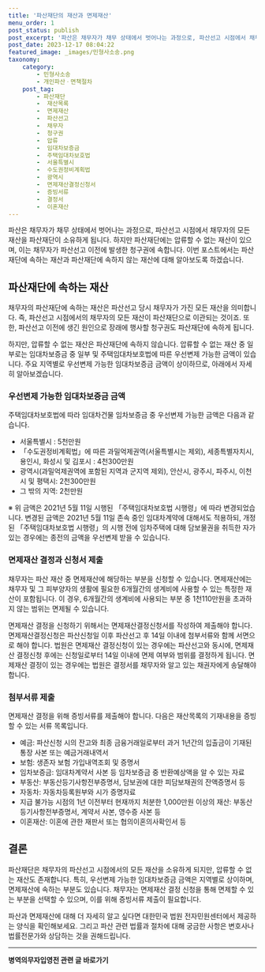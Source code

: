 ```yaml
---
title: '파산재단의 재산과 면제재산'
menu_order: 1
post_status: publish
post_excerpt: '파산은 채무자가 채무 상태에서 벗어나는 과정으로, 파산선고 시점에서 채무자의 모든 재산을 파산재단이 소유하게 됩니다. 하지만 파산재단에는 압류할 수 없는 재산이 있으며, 이는 채무자가 파산선고 이전에 발생한 청구권에 속합니다. 이번 포스트에서는 파산재단에 속하는 재산과 파산재단에 속하지 않는 재산에 대해 알아보도록 하겠습니다.'
post_date: 2023-12-17 08:04:22
featured_image: _images/민형사소송.png
taxonomy:
    category:
        - 민형사소송
        - 개인파산ㆍ면책절차
    post_tag:
        - 파산재단
        -  재산목록
        -  면제재산
        -  파산선고
        -  채무자
        -  청구권
        -  압류
        -  임대차보증금
        -  주택임대차보호법
        -  서울특별시
        -  수도권정비계획법
        -  광역시
        -  면제재산결정신청서
        -  증빙서류
        -  결정서
        -  이혼재산
---
```


파산은 채무자가 채무 상태에서 벗어나는 과정으로, 파산선고 시점에서 채무자의 모든 재산을 파산재단이 소유하게 됩니다. 하지만 파산재단에는 압류할 수 없는 재산이 있으며, 이는 채무자가 파산선고 이전에 발생한 청구권에 속합니다. 이번 포스트에서는 파산재단에 속하는 재산과 파산재단에 속하지 않는 재산에 대해 알아보도록 하겠습니다.

## 파산재단에 속하는 재산
채무자의 파산재단에 속하는 재산은 파산선고 당시 채무자가 가진 모든 재산을 의미합니다. 즉, 파산선고 시점에서의 채무자의 모든 재산이 파산재단으로 이관되는 것이죠. 또한, 파산선고 이전에 생긴 원인으로 장래에 행사할 청구권도 파산재단에 속하게 됩니다.

하지만, 압류할 수 없는 재산은 파산재단에 속하지 않습니다. 압류할 수 없는 재산 중 일부로는 임대차보증금 중 일부 및 주택임대차보호법에 따른 우선변제 가능한 금액이 있습니다. 주요 지역별로 우선변제 가능한 임대차보증금 금액이 상이하므로, 아래에서 자세히 알아보겠습니다.

### 우선변제 가능한 임대차보증금 금액
주택임대차보호법에 따라 임대차건물 임차보증금 중 우선변제 가능한 금액은 다음과 같습니다.

- 서울특별시 : 5천만원
- 「수도권정비계획법」에 따른 과밀억제권역(서울특별시는 제외), 세종특별자치시, 용인시, 화성시 및 김포시 : 4천300만원
- 광역시(과밀억제권역에 포함된 지역과 군지역 제외), 안산시, 광주시, 파주시, 이천시 및 평택시: 2천300만원
- 그 밖의 지역: 2천만원

※ 위 금액은 2021년 5월 11일 시행된 「주택임대차보호법 시행령」에 따라 변경되었습니다. 변경된 금액은 2021년 5월 11일 존속 중인 임대차계약에 대해서도 적용하되, 개정된 「주택임대차보호법 시행령」의 시행 전에 임차주택에 대해 담보물권을 취득한 자가 있는 경우에는 종전의 금액을 우선변제 받을 수 있습니다.

### 면제재산 결정과 신청서 제출
채무자는 파산 재산 중 면제재산에 해당하는 부분을 신청할 수 있습니다. 면제재산에는 채무자 및 그 피부양자의 생활에 필요한 6개월간의 생계비에 사용할 수 있는 특정한 재산이 포함됩니다. 이 경우, 6개월간의 생계비에 사용되는 부분 중 1천110만원을 초과하지 않는 범위는 면제될 수 있습니다.

면제재산 결정을 신청하기 위해서는 면제재산결정신청서를 작성하여 제출해야 합니다. 면제재산결정신청은 파산신청일 이후 파산선고 후 14일 이내에 첨부서류와 함께 서면으로 해야 합니다. 법원은 면제재산 결정신청이 있는 경우에는 파산선고와 동시에, 면제재산 결정신청 후에는 신청일로부터 14일 이내에 면제 여부와 범위를 결정하게 됩니다. 면제재산 결정이 있는 경우에는 법원은 결정서를 채무자와 알고 있는 채권자에게 송달해야 합니다.

### 첨부서류 제출
면제재산 결정을 위해 증빙서류를 제출해야 합니다. 다음은 재산목록의 기재내용을 증빙할 수 있는 서류 목록입니다.

- 예금: 파산신청 시의 잔고와 최종 금융거래일로부터 과거 1년간의 입출금이 기재된 통장 사본 또는 예금거래내역서
- 보험: 생존자 보험 가입내역조회 및 증명서
- 임차보증금: 임대차계약서 사본 등 임차보증금 중 반환예상액을 알 수 있는 자료
- 부동산: 부동산등기사항전부증명서, 담보권에 대한 피담보채권의 잔액증명서 등
- 자동차: 자동차등록원부와 시가 증명자료
- 지급 불가능 시점의 1년 이전부터 현재까지 처분한 1,000만원 이상의 재산: 부동산등기사항전부증명서, 계약서 사본, 영수증 사본 등
- 이혼재산: 이혼에 관한 재판서 또는 협의이혼의사확인서 등

## 결론
파산재단은 채무자의 파산선고 시점에서의 모든 재산을 소유하게 되지만, 압류할 수 없는 재산도 존재합니다. 특히, 우선변제 가능한 임대차보증금 금액은 지역별로 상이하며, 면제재산에 속하는 부분도 있습니다. 채무자는 면제재산 결정 신청을 통해 면제할 수 있는 부분을 선택할 수 있으며, 이를 위해 증빙서류 제출이 필요합니다.

파산과 면제재산에 대해 더 자세히 알고 싶다면 대한민국 법원 전자민원센터에서 제공하는 양식을 확인해보세요. 그리고 파산 관련 법률과 절차에 대해 궁금한 사항은 변호사나 법률전문가와 상담하는 것을 권해드립니다.
<!-- wp:separator -->
<hr class="wp-block-separator has-alpha-channel-opacity"/>
<!-- /wp:separator -->

<!-- wp:group {"backgroundColor":"base","layout":{"type":"constrained"}} -->
<div class="wp-block-group has-base-background-color has-background"><!-- wp:paragraph {"align":"center","fontSize":"medium"} -->
<p class="has-text-align-center has-large-font-size"><strong>병역의무자입영전 관련 글 바로가기</strong></p>
<!-- /wp:paragraph -->


<!-- wp:latest-posts
{"categories":[{"id":9092,"count":19,"description":"","link":"https://uknowlaw.com/category/%eb%b3%91%ec%97%ad%ec%9d%98%eb%ac%b4%ec%9e%90%ec%9e%85%ec%98%81%ec%a0%84/","name":"병역의무자입영전","slug":"병역의무자입영전","taxonomy":"category","parent":0,"meta":[],"_links":{"self":[{"href":"https://uknowlaw.com/wp-json/wp/v2/categories/9092"}],"collection":[{"href":"https://uknowlaw.com/wp-json/wp/v2/categories"}],"about":[{"href":"https://uknowlaw.com/wp-json/wp/v2/taxonomies/category"}],"wp:post_type":[{"href":"https://uknowlaw.com/wp-json/wp/v2/posts?categories=9092"}],"curies":[{"name":"wp","href":"https://api.w.org/{rel}","templated":true}]}}],"postsToShow":100,"excerptLength":28,"postLayout":"grid","columns":2,"featuredImageAlign":"left","featuredImageSizeSlug":"large","fontSize":"small"} /--></div>
<!-- /wp:group -->